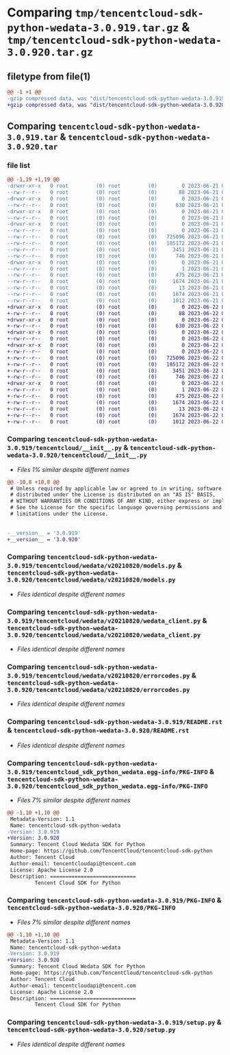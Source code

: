 # Comparing `tmp/tencentcloud-sdk-python-wedata-3.0.919.tar.gz` & `tmp/tencentcloud-sdk-python-wedata-3.0.920.tar.gz`

## filetype from file(1)

```diff
@@ -1 +1 @@
-gzip compressed data, was "dist/tencentcloud-sdk-python-wedata-3.0.919.tar", last modified: Wed Jun 21 00:40:59 2023, max compression
+gzip compressed data, was "dist/tencentcloud-sdk-python-wedata-3.0.920.tar", last modified: Thu Jun 22 00:39:43 2023, max compression
```

## Comparing `tencentcloud-sdk-python-wedata-3.0.919.tar` & `tencentcloud-sdk-python-wedata-3.0.920.tar`

### file list

```diff
@@ -1,19 +1,19 @@
-drwxr-xr-x   0 root         (0) root         (0)        0 2023-06-21 00:40:59.000000 tencentcloud-sdk-python-wedata-3.0.919/
--rw-r--r--   0 root         (0) root         (0)       88 2023-06-21 00:40:59.000000 tencentcloud-sdk-python-wedata-3.0.919/setup.cfg
-drwxr-xr-x   0 root         (0) root         (0)        0 2023-06-21 00:40:59.000000 tencentcloud-sdk-python-wedata-3.0.919/tencentcloud/
--rw-r--r--   0 root         (0) root         (0)      630 2023-06-21 00:40:59.000000 tencentcloud-sdk-python-wedata-3.0.919/tencentcloud/__init__.py
-drwxr-xr-x   0 root         (0) root         (0)        0 2023-06-21 00:40:59.000000 tencentcloud-sdk-python-wedata-3.0.919/tencentcloud/wedata/
--rw-r--r--   0 root         (0) root         (0)        0 2023-06-21 00:40:59.000000 tencentcloud-sdk-python-wedata-3.0.919/tencentcloud/wedata/__init__.py
-drwxr-xr-x   0 root         (0) root         (0)        0 2023-06-21 00:40:59.000000 tencentcloud-sdk-python-wedata-3.0.919/tencentcloud/wedata/v20210820/
--rw-r--r--   0 root         (0) root         (0)        0 2023-06-21 00:40:59.000000 tencentcloud-sdk-python-wedata-3.0.919/tencentcloud/wedata/v20210820/__init__.py
--rw-r--r--   0 root         (0) root         (0)   725096 2023-06-21 00:40:59.000000 tencentcloud-sdk-python-wedata-3.0.919/tencentcloud/wedata/v20210820/models.py
--rw-r--r--   0 root         (0) root         (0)   185172 2023-06-21 00:40:59.000000 tencentcloud-sdk-python-wedata-3.0.919/tencentcloud/wedata/v20210820/wedata_client.py
--rw-r--r--   0 root         (0) root         (0)     3451 2023-06-21 00:40:59.000000 tencentcloud-sdk-python-wedata-3.0.919/tencentcloud/wedata/v20210820/errorcodes.py
--rw-r--r--   0 root         (0) root         (0)      746 2023-06-21 00:40:59.000000 tencentcloud-sdk-python-wedata-3.0.919/README.rst
-drwxr-xr-x   0 root         (0) root         (0)        0 2023-06-21 00:40:59.000000 tencentcloud-sdk-python-wedata-3.0.919/tencentcloud_sdk_python_wedata.egg-info/
--rw-r--r--   0 root         (0) root         (0)        1 2023-06-21 00:40:59.000000 tencentcloud-sdk-python-wedata-3.0.919/tencentcloud_sdk_python_wedata.egg-info/dependency_links.txt
--rw-r--r--   0 root         (0) root         (0)      475 2023-06-21 00:40:59.000000 tencentcloud-sdk-python-wedata-3.0.919/tencentcloud_sdk_python_wedata.egg-info/SOURCES.txt
--rw-r--r--   0 root         (0) root         (0)     1674 2023-06-21 00:40:59.000000 tencentcloud-sdk-python-wedata-3.0.919/tencentcloud_sdk_python_wedata.egg-info/PKG-INFO
--rw-r--r--   0 root         (0) root         (0)       13 2023-06-21 00:40:59.000000 tencentcloud-sdk-python-wedata-3.0.919/tencentcloud_sdk_python_wedata.egg-info/top_level.txt
--rw-r--r--   0 root         (0) root         (0)     1674 2023-06-21 00:40:59.000000 tencentcloud-sdk-python-wedata-3.0.919/PKG-INFO
--rw-r--r--   0 root         (0) root         (0)     1012 2023-06-21 00:40:59.000000 tencentcloud-sdk-python-wedata-3.0.919/setup.py
+drwxr-xr-x   0 root         (0) root         (0)        0 2023-06-22 00:39:43.000000 tencentcloud-sdk-python-wedata-3.0.920/
+-rw-r--r--   0 root         (0) root         (0)       88 2023-06-22 00:39:43.000000 tencentcloud-sdk-python-wedata-3.0.920/setup.cfg
+drwxr-xr-x   0 root         (0) root         (0)        0 2023-06-22 00:39:43.000000 tencentcloud-sdk-python-wedata-3.0.920/tencentcloud/
+-rw-r--r--   0 root         (0) root         (0)      630 2023-06-22 00:39:43.000000 tencentcloud-sdk-python-wedata-3.0.920/tencentcloud/__init__.py
+drwxr-xr-x   0 root         (0) root         (0)        0 2023-06-22 00:39:43.000000 tencentcloud-sdk-python-wedata-3.0.920/tencentcloud/wedata/
+-rw-r--r--   0 root         (0) root         (0)        0 2023-06-22 00:39:43.000000 tencentcloud-sdk-python-wedata-3.0.920/tencentcloud/wedata/__init__.py
+drwxr-xr-x   0 root         (0) root         (0)        0 2023-06-22 00:39:43.000000 tencentcloud-sdk-python-wedata-3.0.920/tencentcloud/wedata/v20210820/
+-rw-r--r--   0 root         (0) root         (0)        0 2023-06-22 00:39:43.000000 tencentcloud-sdk-python-wedata-3.0.920/tencentcloud/wedata/v20210820/__init__.py
+-rw-r--r--   0 root         (0) root         (0)   725096 2023-06-22 00:39:43.000000 tencentcloud-sdk-python-wedata-3.0.920/tencentcloud/wedata/v20210820/models.py
+-rw-r--r--   0 root         (0) root         (0)   185172 2023-06-22 00:39:43.000000 tencentcloud-sdk-python-wedata-3.0.920/tencentcloud/wedata/v20210820/wedata_client.py
+-rw-r--r--   0 root         (0) root         (0)     3451 2023-06-22 00:39:43.000000 tencentcloud-sdk-python-wedata-3.0.920/tencentcloud/wedata/v20210820/errorcodes.py
+-rw-r--r--   0 root         (0) root         (0)      746 2023-06-22 00:39:43.000000 tencentcloud-sdk-python-wedata-3.0.920/README.rst
+drwxr-xr-x   0 root         (0) root         (0)        0 2023-06-22 00:39:43.000000 tencentcloud-sdk-python-wedata-3.0.920/tencentcloud_sdk_python_wedata.egg-info/
+-rw-r--r--   0 root         (0) root         (0)        1 2023-06-22 00:39:43.000000 tencentcloud-sdk-python-wedata-3.0.920/tencentcloud_sdk_python_wedata.egg-info/dependency_links.txt
+-rw-r--r--   0 root         (0) root         (0)      475 2023-06-22 00:39:43.000000 tencentcloud-sdk-python-wedata-3.0.920/tencentcloud_sdk_python_wedata.egg-info/SOURCES.txt
+-rw-r--r--   0 root         (0) root         (0)     1674 2023-06-22 00:39:43.000000 tencentcloud-sdk-python-wedata-3.0.920/tencentcloud_sdk_python_wedata.egg-info/PKG-INFO
+-rw-r--r--   0 root         (0) root         (0)       13 2023-06-22 00:39:43.000000 tencentcloud-sdk-python-wedata-3.0.920/tencentcloud_sdk_python_wedata.egg-info/top_level.txt
+-rw-r--r--   0 root         (0) root         (0)     1674 2023-06-22 00:39:43.000000 tencentcloud-sdk-python-wedata-3.0.920/PKG-INFO
+-rw-r--r--   0 root         (0) root         (0)     1012 2023-06-22 00:39:43.000000 tencentcloud-sdk-python-wedata-3.0.920/setup.py
```

### Comparing `tencentcloud-sdk-python-wedata-3.0.919/tencentcloud/__init__.py` & `tencentcloud-sdk-python-wedata-3.0.920/tencentcloud/__init__.py`

 * *Files 1% similar despite different names*

```diff
@@ -10,8 +10,8 @@
 # Unless required by applicable law or agreed to in writing, software
 # distributed under the License is distributed on an "AS IS" BASIS,
 # WITHOUT WARRANTIES OR CONDITIONS OF ANY KIND, either express or implied.
 # See the License for the specific language governing permissions and
 # limitations under the License.
 
 
-__version__ = '3.0.919'
+__version__ = '3.0.920'
```

### Comparing `tencentcloud-sdk-python-wedata-3.0.919/tencentcloud/wedata/v20210820/models.py` & `tencentcloud-sdk-python-wedata-3.0.920/tencentcloud/wedata/v20210820/models.py`

 * *Files identical despite different names*

### Comparing `tencentcloud-sdk-python-wedata-3.0.919/tencentcloud/wedata/v20210820/wedata_client.py` & `tencentcloud-sdk-python-wedata-3.0.920/tencentcloud/wedata/v20210820/wedata_client.py`

 * *Files identical despite different names*

### Comparing `tencentcloud-sdk-python-wedata-3.0.919/tencentcloud/wedata/v20210820/errorcodes.py` & `tencentcloud-sdk-python-wedata-3.0.920/tencentcloud/wedata/v20210820/errorcodes.py`

 * *Files identical despite different names*

### Comparing `tencentcloud-sdk-python-wedata-3.0.919/README.rst` & `tencentcloud-sdk-python-wedata-3.0.920/README.rst`

 * *Files identical despite different names*

### Comparing `tencentcloud-sdk-python-wedata-3.0.919/tencentcloud_sdk_python_wedata.egg-info/PKG-INFO` & `tencentcloud-sdk-python-wedata-3.0.920/tencentcloud_sdk_python_wedata.egg-info/PKG-INFO`

 * *Files 7% similar despite different names*

```diff
@@ -1,10 +1,10 @@
 Metadata-Version: 1.1
 Name: tencentcloud-sdk-python-wedata
-Version: 3.0.919
+Version: 3.0.920
 Summary: Tencent Cloud Wedata SDK for Python
 Home-page: https://github.com/TencentCloud/tencentcloud-sdk-python
 Author: Tencent Cloud
 Author-email: tencentcloudapi@tencent.com
 License: Apache License 2.0
 Description: ============================
         Tencent Cloud SDK for Python
```

### Comparing `tencentcloud-sdk-python-wedata-3.0.919/PKG-INFO` & `tencentcloud-sdk-python-wedata-3.0.920/PKG-INFO`

 * *Files 7% similar despite different names*

```diff
@@ -1,10 +1,10 @@
 Metadata-Version: 1.1
 Name: tencentcloud-sdk-python-wedata
-Version: 3.0.919
+Version: 3.0.920
 Summary: Tencent Cloud Wedata SDK for Python
 Home-page: https://github.com/TencentCloud/tencentcloud-sdk-python
 Author: Tencent Cloud
 Author-email: tencentcloudapi@tencent.com
 License: Apache License 2.0
 Description: ============================
         Tencent Cloud SDK for Python
```

### Comparing `tencentcloud-sdk-python-wedata-3.0.919/setup.py` & `tencentcloud-sdk-python-wedata-3.0.920/setup.py`

 * *Files identical despite different names*

